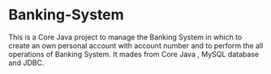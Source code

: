 # Banking-System
This is a Core Java project to manage the Banking System in which to create an own personal account with account number and to perform the all operations of Banking System. It mades from Core Java , MySQL database and JDBC.

